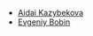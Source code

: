 - [Aidai Kazybekova](https://github.com/aidai2)
- [Evgeniy Bobin](https://github.com/quantagonista)
